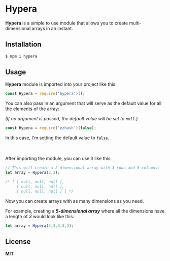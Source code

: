 # Hypera
**Hypera** is a simple to use module that allows you to create multi-dimensional arrays in an instant.

## Installation
```sh
$ npm i hypera
```
## Usage
**Hypera** module is imported into your project like this:
```js
const Hypera = require('hypera')();
```
You can also pass in an argument that will serve as the default value for all the elements of the array:

*(If no argument is passed, the default value will be set to ```null```.)*
```js
const Hypera = require('ezhash')(false);
```
In this case, I'm setting the default value to ```false```.
<br>
<br>
<br>

After importing the module, you can use it like this:
```js
// This will create a 2-dimensional array with 3 rows and 3 columns:
let array = Hypera(3,3);

/* [ [ null, null, null ],
     [ null, null, null ],
     [ null, null, null ] ] */
```
Now you can create arrays with as many dimensions as you need.

For example, creating a ***5-dimensional array*** where all the dimensions have a length of *3* would look like this:
```js
let array = Hypera(3,3,3,3,3);
```

## License
**MIT**